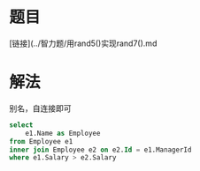 # 题目
[链接](../智力题/用rand5()实现rand7().md

# 解法
别名，自连接即可
```sql
select 
    e1.Name as Employee
from Employee e1 
inner join Employee e2 on e2.Id = e1.ManagerId 
where e1.Salary > e2.Salary
```